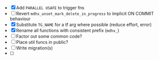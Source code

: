 - [x] Add `PARALLEL USAFE` to trigger fns
- [ ] Revert `mdhx_unset_mark_delete_in_progress` to implicit ON COMMIT behaviour
- [x] Substitute `TG_NAME` for a tf arg where possible (reduce effort, error)
- [x] Rename all functions with consistent prefix (`mdhx_`)
- [ ] Factor out some common code?
- [ ] Place util funcs in public?
- [ ] Write migration(s)
- [ ]
